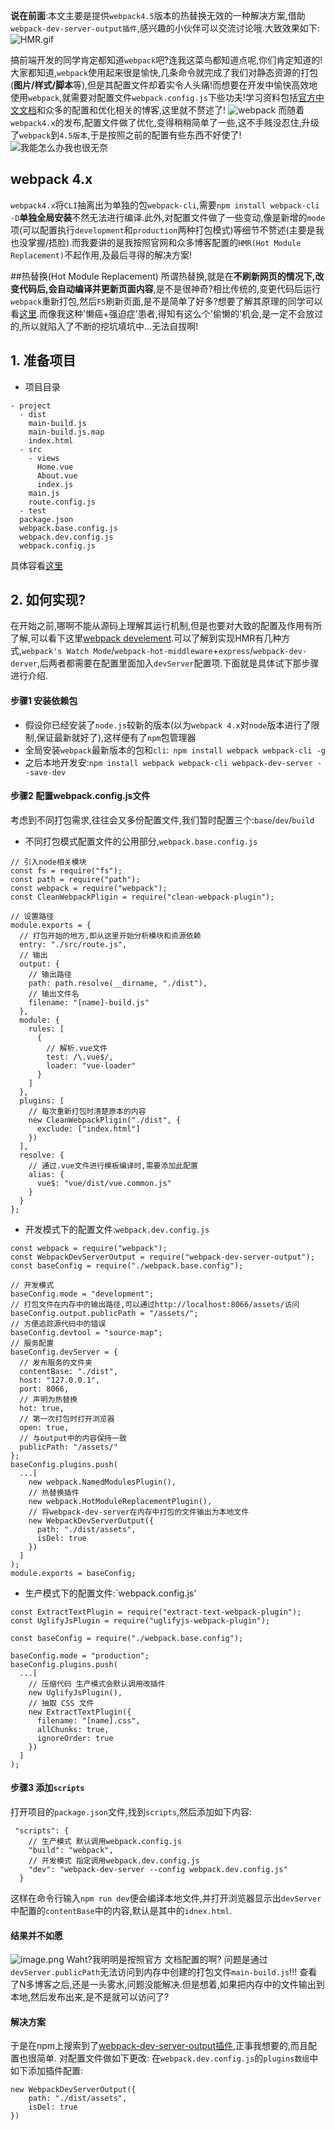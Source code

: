 **说在前面**:本文主要是提供`webpack4.5`版本的热替换无效的一种解决方案,借助`webpack-dev-server-output插件`,感兴趣的小伙伴可以交流讨论哦.大致效果如下:![HMR.gif](https://upload-images.jianshu.io/upload_images/7859404-90be2c23448a143d.gif?imageMogr2/auto-orient/strip)

搞前端开发的同学肯定都知道`webpack`吧?连我这菜鸟都知道点呢,你们肯定知道的!大家都知道,`webpack`使用起来很是愉快,几条命令就完成了我们对静态资源的打包(**图片/样式/脚本**等),但是其配置文件却着实令人头痛!而想要在开发中愉快高效地使用`webpack`,就需要对配置文件`webpack.config.js`下些功夫!学习资料包括[官方中文文档](https://www.webpackjs.com/concepts/)和众多的配置和优化相关的博客,这里就不赘述了!
![webpack](https://upload-images.jianshu.io/upload_images/7859404-b28c6beb3ae540ec.png?imageMogr2/auto-orient/strip%7CimageView2/2/w/1240)
而随着`webpack4.x`的发布,配置文件做了优化,变得稍稍简单了一些,这不手贱没忍住,升级了`webpack`到`4.5版本`,于是按照之前的配置有些东西不好使了!
![我能怎么办我也很无奈](https://upload-images.jianshu.io/upload_images/7859404-ebb469f7e6f07ff2.png?imageMogr2/auto-orient/strip%7CimageView2/2/w/1240)

## webpack 4.x
`webpack4.x`将`CLI`抽离出为单独的包`webpack-cli`,需要`npm install webpack-cli -D`**单独全局安装**不然无法进行编译.此外,对配置文件做了一些变动,像是新增的`mode`项(可以配置执行`development`和`production`两种打包模式)等细节不赘述(主要是我也没掌握/捂脸).而我要讲的是我按照官网和众多博客配置的`HMR(Hot Module Replacement)`不起作用,及最后寻得的解决方案!

##热替换(Hot Module Replacement)
所谓热替换,就是在**不刷新网页的情况下,改变代码后,会自动编译并更新页面内容**,是不是很神奇?相比传统的,变更代码后运行`webpack`重新打包,然后`F5`刷新页面,是不是简单了好多?想要了解其原理的同学可以看[这里](https://github.com/liangklfangl/webpack-hmr).而像我这种'懒癌+强迫症'患者,得知有这么个'偷懒的'机会,是一定不会放过的,所以就陷入了不断的挖坑填坑中...无法自拔啊!
## 1. 准备项目
- 项目目录
```
- project 
  - dist
    main-build.js
    main-build.js.map
    index.html
  - src
    - views
      Home.vue
      About.vue
      index.js
    main.js
    route.config.js
  - test
  package.json
  webpack.base.config.js
  webpack.dev.config.js
  webpack.config.js  
```
具体容看[这里]()
## 2. 如何实现?
在开始之前,哪啊不能从源码上理解其运行机制,但是也要对大致的配置及作用有所了解,可以看下这里[webpack develement](https://webpack.js.org/guides/development/).可以了解到实现HMR有几种方式,`webpack's Watch Mode`/`webpack-hot-middleware`+`express`/`webpack-dev-derver`,后两者都需要在配置里面加入`devServer`配置项.下面就是具体试下那步骤进行介绍.
#### 步骤1 安装依赖包
- 假设你已经安装了`node.js`较新的版本(以为`webpack 4.x`对`node`版本进行了限制,保证最新就好了),这样便有了`npm`包管理器
-   全局安装`webpack`最新版本的包和`cli`:` npm install webpack webpack-cli -g`
- 之后本地开发安:`npm install webpack webpack-cli webpack-dev-server --save-dev`
#### 步骤2 配置webpack.config.js文件
考虑到不同打包需求,往往会又多份配置文件,我们暂时配置三个:`base`/`dev`/`build`
- 不同打包模式配置文件的公用部分,`webpack.base.config.js`
```
// 引入node相关模块
const fs = require("fs");
const path = require("path");
const webpack = require("webpack");
const CleanWebpackPligin = require("clean-webpack-plugin");

// 设置路径
module.exports = {
  // 打包开始的地方,即从这里开始分析模块和资源依赖
  entry: "./src/route.js",
  // 输出
  output: {
    // 输出路径
    path: path.resolve(__dirname, "./dist"),
    // 输出文件名
    filename: "[name]-build.js"
  },
  module: {
    rules: [
      {
        // 解析.vue文件
        test: /\.vue$/,
        loader: "vue-loader"
      }
    ]
  },
  plugins: [
    // 每次重新打包时清楚原本的内容
    new CleanWebpackPligin("./dist", {
      exclude: ["index.html"]
    })
  ],
  resolve: {
    // 通过.vue文件进行模板编译时,需要添加此配置
    alias: {
      vue$: "vue/dist/vue.common.js"
    }
  }
};
```
- 开发模式下的配置文件:`webpack.dev.config.js`
```
const webpack = require("webpack");
const WebpackDevServerOutput = require("webpack-dev-server-output");
const baseConfig = require("./webpack.base.config");

// 开发模式
baseConfig.mode = "development";
// 打包文件在内存中的输出路径,可以通过http://localhost:8066/assets/访问
baseConfig.output.publicPath = "/assets/";
// 方便追踪源代码中的错误
baseConfig.devtool = "source-map";
// 服务配置
baseConfig.devServer = {
  // 发布服务的文件夹
  contentBase: "./dist",
  host: "127.0.0.1",
  port: 8066,
  // 声明为热替换
  hot: true,
  // 第一次打包时打开浏览器
  open: true,
  // 与output中的内容保持一致
  publicPath: "/assets/"
};
baseConfig.plugins.push(
  ...[
    new webpack.NamedModulesPlugin(),
    // 热替换插件
    new webpack.HotModuleReplacementPlugin(),
    // 将webpack-dev-server在内存中打包的文件输出为本地文件
    new WebpackDevServerOutput({
      path: "./dist/assets",
      isDel: true
    })
  ]
);
module.exports = baseConfig;
```
- 生产模式下的配置文件:`webpack.config.js'
```
const ExtractTextPlugin = require("extract-text-webpack-plugin");
const UglifyJsPlugin = require("uglifyjs-webpack-plugin");

const baseConfig = require("./webpack.base.config");

baseConfig.mode = "production";
baseConfig.plugins.push(
  ...[
    // 压缩代码 生产模式会默认调用改插件
    new UglifyJsPlugin(),
    // 抽取 CSS 文件
    new ExtractTextPlugin({
      filename: "[name].css",
      allChunks: true,
      ignoreOrder: true
    })
  ]
);
```
#### 步骤3 添加`scripts`
打开项目的`package.json`文件,找到`scripts`,然后添加如下内容:
```
 "scripts": {
    // 生产模式 默认调用webpack.config.js
    "build": "webpack",
    // 开发模式 指定调用webpack.dev.config.js
    "dev": "webpack-dev-server --config webpack.dev.config.js"
  }
```
这样在命令行输入`npm run dev`便会编译本地文件,并打开浏览器显示出`devServer`中配置的`contentBase`中的内容,默认是其中的`idnex.html`.

#### 结果并不如愿
![image.png](https://upload-images.jianshu.io/upload_images/7859404-65b623d5952ee3e7.png?imageMogr2/auto-orient/strip%7CimageView2/2/w/1240)
Waht?我明明是按照官方 文档配置的啊?
问题是通过`devServer.publicPath`无法访问到内存中创建的打包文件`main-build.js`!!!
查看了N多博客之后,还是一头雾水,问题没能解决.但是想着,如果把内存中的文件输出到本地,然后发布出来,是不是就可以访问了?
#### 解决方案
于是在npm上搜索到了[webpack-dev-server-output插件](https://www.npmjs.com/package/webpack-dev-server-output),正事我想要的,而且配置也很简单.
对配置文件做如下更改:
在`webpack.dev.config.js`的`plugins数组`中如下添加插件配置:
```
new WebpackDevServerOutput({
    path: "./dist/assets",
    isDel: true
})
```